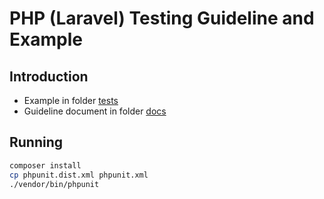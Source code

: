 # PHP (Laravel) Testing Guideline and Example

## Introduction

-   Example in folder [tests](./tests)
-   Guideline document in folder [docs](./docs)

## Running

```bash
composer install
cp phpunit.dist.xml phpunit.xml
./vendor/bin/phpunit
```
